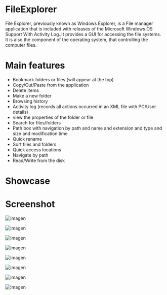 # FileExplorer

File Explorer, previously known as Windows Explorer, is a File manager application that is included with releases of the Microsoft Windows OS Support With Activity Log..It provides a GUI for accessing the file systems. It is also the component of the operating system, that controlling the computer files.

# Main features

- Bookmark folders or files (will appear at the top)
- Copy/Cut/Paste from the application
- Delete items
- Make a new folder
- Browsing history
- Activity log (records all actions occurred in an XML file with PC/User details)
- view the properties of the folder or file
- Search for files/folders
- Path box with navigation by path and name and extension and type and size and modification time
- Quick rename
- Sort files and folders
- Quick access locations
- Navigate by path
- Read/Write from the disk

# Showcase



# Screenshot

![imagen](https://user-images.githubusercontent.com/66271780/175243059-dcb30db7-f533-4153-9e42-6b5a6575b2f4.png)

![imagen](https://user-images.githubusercontent.com/66271780/175243087-252b9928-229f-4263-8810-aa59f77467cc.png)

![imagen](https://user-images.githubusercontent.com/66271780/175243121-519213af-fdc7-462f-b506-0d9296ea8cf0.png)

![imagen](https://user-images.githubusercontent.com/66271780/175243183-d10d0ca1-b879-4846-88b7-30f462e5d2a4.png)

![imagen](https://user-images.githubusercontent.com/66271780/175243226-871be9f4-0f48-4590-8d59-94538d92bd07.png)

![imagen](https://user-images.githubusercontent.com/66271780/175243265-9a9ae048-9832-4c95-b318-61dc5f43b215.png)

![imagen](https://user-images.githubusercontent.com/66271780/175243362-cdbbc4fd-77f5-41ba-a814-f04c5b27272f.png)

![imagen](https://user-images.githubusercontent.com/66271780/175243464-f2c5fdd0-5e1a-4ae3-9d48-75c44a31ba2c.png)





